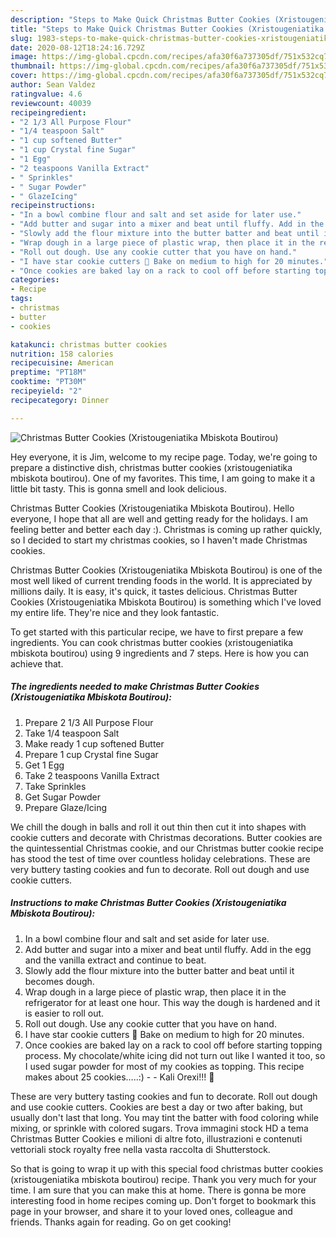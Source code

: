 ```yaml
---
description: "Steps to Make Quick Christmas Butter Cookies (Xristougeniatika Mbiskota Boutirou)"
title: "Steps to Make Quick Christmas Butter Cookies (Xristougeniatika Mbiskota Boutirou)"
slug: 1983-steps-to-make-quick-christmas-butter-cookies-xristougeniatika-mbiskota-boutirou
date: 2020-08-12T18:24:16.729Z
image: https://img-global.cpcdn.com/recipes/afa30f6a737305df/751x532cq70/christmas-butter-cookies-xristougeniatika-mbiskota-boutirou-recipe-main-photo.jpg
thumbnail: https://img-global.cpcdn.com/recipes/afa30f6a737305df/751x532cq70/christmas-butter-cookies-xristougeniatika-mbiskota-boutirou-recipe-main-photo.jpg
cover: https://img-global.cpcdn.com/recipes/afa30f6a737305df/751x532cq70/christmas-butter-cookies-xristougeniatika-mbiskota-boutirou-recipe-main-photo.jpg
author: Sean Valdez
ratingvalue: 4.6
reviewcount: 40039
recipeingredient:
- "2 1/3 All Purpose Flour"
- "1/4 teaspoon Salt"
- "1 cup softened Butter"
- "1 cup Crystal fine Sugar"
- "1 Egg"
- "2 teaspoons Vanilla Extract"
- " Sprinkles"
- " Sugar Powder"
- " GlazeIcing"
recipeinstructions:
- "In a bowl combine flour and salt and set aside for later use."
- "Add butter and sugar into a mixer and beat until fluffy. Add in the egg and the vanilla extract and continue to beat."
- "Slowly add the flour mixture into the butter batter and beat until it becomes dough."
- "Wrap dough in a large piece of plastic wrap, then place it in the refrigerator for at least one hour. This way the dough is hardened and it is easier to roll out."
- "Roll out dough. Use any cookie cutter that you have on hand."
- "I have star cookie cutters 🙂 Bake on medium to high for 20 minutes."
- "Once cookies are baked lay on a rack to cool off before starting topping process. My chocolate/white icing did not turn out like I wanted it too, so I used sugar powder for most of my cookies as topping. This recipe makes about 25 cookies…..:)  Kali Orexi!!! 🙂"
categories:
- Recipe
tags:
- christmas
- butter
- cookies

katakunci: christmas butter cookies 
nutrition: 158 calories
recipecuisine: American
preptime: "PT18M"
cooktime: "PT30M"
recipeyield: "2"
recipecategory: Dinner

---
```



![Christmas Butter Cookies (Xristougeniatika Mbiskota Boutirou)](https://img-global.cpcdn.com/recipes/afa30f6a737305df/751x532cq70/christmas-butter-cookies-xristougeniatika-mbiskota-boutirou-recipe-main-photo.jpg)

Hey everyone, it is Jim, welcome to my recipe page. Today, we're going to prepare a distinctive dish, christmas butter cookies (xristougeniatika mbiskota boutirou). One of my favorites. This time, I am going to make it a little bit tasty. This is gonna smell and look delicious.

Christmas Butter Cookies (Xristougeniatika Mbiskota Boutirou). Hello everyone, I hope that all are well and getting ready for the holidays. I am feeling better and better each day :). Christmas is coming up rather quickly, so I decided to start my christmas cookies, so I haven&#39;t made Christmas cookies.

Christmas Butter Cookies (Xristougeniatika Mbiskota Boutirou) is one of the most well liked of current trending foods in the world. It is appreciated by millions daily. It is easy, it's quick, it tastes delicious. Christmas Butter Cookies (Xristougeniatika Mbiskota Boutirou) is something which I've loved my entire life. They're nice and they look fantastic.


To get started with this particular recipe, we have to first prepare a few ingredients. You can cook christmas butter cookies (xristougeniatika mbiskota boutirou) using 9 ingredients and 7 steps. Here is how you can achieve that.

<!--inarticleads1-->

##### The ingredients needed to make Christmas Butter Cookies (Xristougeniatika Mbiskota Boutirou):

1. Prepare 2 1/3 All Purpose Flour
1. Take 1/4 teaspoon Salt
1. Make ready 1 cup softened Butter
1. Prepare 1 cup Crystal fine Sugar
1. Get 1 Egg
1. Take 2 teaspoons Vanilla Extract
1. Take  Sprinkles
1. Get  Sugar Powder
1. Prepare  Glaze/Icing


We chill the dough in balls and roll it out thin then cut it into shapes with cookie cutters and decorate with Christmas decorations. Butter cookies are the quintessential Christmas cookie, and our Christmas butter cookie recipe has stood the test of time over countless holiday celebrations. These are very buttery tasting cookies and fun to decorate. Roll out dough and use cookie cutters. 

<!--inarticleads2-->

##### Instructions to make Christmas Butter Cookies (Xristougeniatika Mbiskota Boutirou):

1. In a bowl combine flour and salt and set aside for later use.
1. Add butter and sugar into a mixer and beat until fluffy. Add in the egg and the vanilla extract and continue to beat.
1. Slowly add the flour mixture into the butter batter and beat until it becomes dough.
1. Wrap dough in a large piece of plastic wrap, then place it in the refrigerator for at least one hour. This way the dough is hardened and it is easier to roll out.
1. Roll out dough. Use any cookie cutter that you have on hand.
1. I have star cookie cutters 🙂 Bake on medium to high for 20 minutes.
1. Once cookies are baked lay on a rack to cool off before starting topping process. My chocolate/white icing did not turn out like I wanted it too, so I used sugar powder for most of my cookies as topping. This recipe makes about 25 cookies…..:) -  - Kali Orexi!!! 🙂


These are very buttery tasting cookies and fun to decorate. Roll out dough and use cookie cutters. Cookies are best a day or two after baking, but usually don&#39;t last that long. You may tint the batter with food coloring while mixing, or sprinkle with colored sugars. Trova immagini stock HD a tema Christmas Butter Cookies e milioni di altre foto, illustrazioni e contenuti vettoriali stock royalty free nella vasta raccolta di Shutterstock. 

So that is going to wrap it up with this special food christmas butter cookies (xristougeniatika mbiskota boutirou) recipe. Thank you very much for your time. I am sure that you can make this at home. There is gonna be more interesting food in home recipes coming up. Don't forget to bookmark this page in your browser, and share it to your loved ones, colleague and friends. Thanks again for reading. Go on get cooking!
